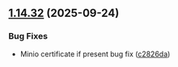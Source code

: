 ## [1.14.32](https://github.com/arpanrec/arpanrec.nebula/compare/1.14.31...1.14.32) (2025-09-24)


### Bug Fixes

* Minio certificate if present bug fix ([c2826da](https://github.com/arpanrec/arpanrec.nebula/commit/c2826dac8eb983d7b1f3531b9ca0d624d290d8dc))
